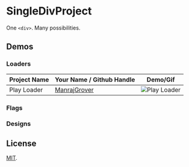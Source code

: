 # SingleDivProject
One `<div>`. Many possibilities.

## Demos

### Loaders

Project Name | Your Name / Github Handle | Demo/Gif
--- | --- | ---
Play Loader | [ManrajGrover](https://github.com/ManrajGrover) | ![Play Loader](https://raw.githubusercontent.com/ManrajGrover/SingleDivProject/master/Assets/Play%20Loader.gif)

### Flags

### Designs

## License
[MIT](https://github.com/ManrajGrover/SingleDivProject/blob/master/LICENSE).
